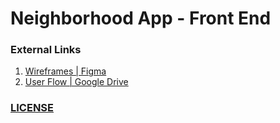 # Neighborhood App - Front End

<!-- end of file -->
### External Links
1. [Wireframes | Figma]()
2. [User Flow | Google Drive]()

### [LICENSE](/LICENSE)